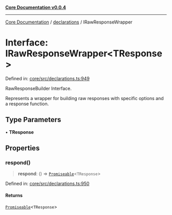 [**Core Documentation v0.0.4**](../../README.md)

***

[Core Documentation](../../modules.md) / [declarations](../README.md) / IRawResponseWrapper

# Interface: IRawResponseWrapper\<TResponse\>

Defined in: [core/src/declarations.ts:949](https://github.com/stonemjs/core/blob/d2167ff53d508d3a75c05f0cf962180518d3e061/src/declarations.ts#L949)

RawResponseBuilder Interface.

Represents a wrapper for building raw responses with specific options and a response function.

## Type Parameters

• **TResponse**

## Properties

### respond()

> **respond**: () => [`Promiseable`](../type-aliases/Promiseable.md)\<`TResponse`\>

Defined in: [core/src/declarations.ts:950](https://github.com/stonemjs/core/blob/d2167ff53d508d3a75c05f0cf962180518d3e061/src/declarations.ts#L950)

#### Returns

[`Promiseable`](../type-aliases/Promiseable.md)\<`TResponse`\>
